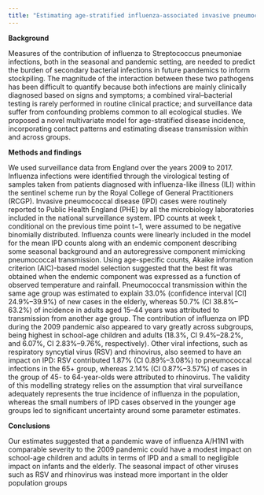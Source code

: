 ```yaml
---
title: "Estimating age-stratified influenza-associated invasive pneumococcal disease in England: A time-series model based on population surveillance data"
---
```


**Background**

Measures of the contribution of influenza to Streptococcus pneumoniae infections, both in the seasonal and pandemic setting, are needed to predict the burden of secondary bacterial infections in future pandemics to inform stockpiling. The magnitude of the interaction between these two pathogens has been difficult to quantify because both infections are mainly clinically diagnosed based on signs and symptoms; a combined viral–bacterial testing is rarely performed in routine clinical practice; and surveillance data suffer from confounding problems common to all ecological studies. We proposed a novel multivariate model for age-stratified disease incidence, incorporating contact patterns and estimating disease transmission within and across groups.

**Methods and findings**

We used surveillance data from England over the years 2009 to 2017. Influenza infections were identified through the virological testing of samples taken from patients diagnosed with influenza-like illness (ILI) within the sentinel scheme run by the Royal College of General Practitioners (RCGP). Invasive pneumococcal disease (IPD) cases were routinely reported to Public Health England (PHE) by all the microbiology laboratories included in the national surveillance system. IPD counts at week t, conditional on the previous time point t−1, were assumed to be negative binomially distributed. Influenza counts were linearly included in the model for the mean IPD counts along with an endemic component describing some seasonal background and an autoregressive component mimicking pneumococcal transmission. Using age-specific counts, Akaike information criterion (AIC)-based model selection suggested that the best fit was obtained when the endemic component was expressed as a function of observed temperature and rainfall. Pneumococcal transmission within the same age group was estimated to explain 33.0% (confidence interval [CI] 24.9%–39.9%) of new cases in the elderly, whereas 50.7% (CI 38.8%–63.2%) of incidence in adults aged 15–44 years was attributed to transmission from another age group. The contribution of influenza on IPD during the 2009 pandemic also appeared to vary greatly across subgroups, being highest in school-age children and adults (18.3%, CI 9.4%–28.2%, and 6.07%, CI 2.83%–9.76%, respectively). Other viral infections, such as respiratory syncytial virus (RSV) and rhinovirus, also seemed to have an impact on IPD: RSV contributed 1.87% (CI 0.89%–3.08%) to pneumococcal infections in the 65+ group, whereas 2.14% (CI 0.87%–3.57%) of cases in the group of 45- to 64-year-olds were attributed to rhinovirus. The validity of this modelling strategy relies on the assumption that viral surveillance adequately represents the true incidence of influenza in the population, whereas the small numbers of IPD cases observed in the younger age groups led to significant uncertainty around some parameter estimates.

**Conclusions**

Our estimates suggested that a pandemic wave of influenza A/H1N1 with comparable severity to the 2009 pandemic could have a modest impact on school-age children and adults in terms of IPD and a small to negligible impact on infants and the elderly. The seasonal impact of other viruses such as RSV and rhinovirus was instead more important in the older population groups
